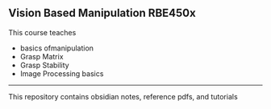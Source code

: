 ## Vision Based Manipulation RBE450x
This course teaches 
* basics ofmanipulation
* Grasp Matrix
* Grasp Stability
* Image Processing basics
---

This repository contains obsidian notes, reference pdfs, and tutorials
